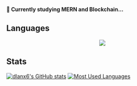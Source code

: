 **🌱 Currently studying MERN and Blockchain...**

## Languages

<p align="center">
  <a href="https://skillicons.dev">
    <img src="https://skillicons.dev/icons?i=js,ts,mongodb,express,react,nodejs,tailwind,py,solidity,mysql,git,postman&perline=6" />
  </a>
</p>

## Stats

[![dlanx6's GitHub stats](https://github-readme-stats.vercel.app/api?username=dlanx6&show_icons=true&theme=tokyonight)](https://github.com/anuraghazra/github-readme-stats)
[![Most Used Languages](https://github-readme-stats.vercel.app/api/top-langs/?username=dlanx6&theme=tokyonight&layout=compact)](https://github.com/anuraghazra/github-readme-stats)
